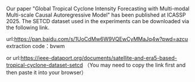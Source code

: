 Our paper "Global Tropical Cyclone Intensity Forecasting with Multi-modal Multi-scale Causal Autoregressive Model" has been published at ICASSP 2025. The SETCD dataset used in the experiments can be downloaded via the following link.

url:[https://pan.baidu.com/s/1UoCdMw6W9VQEwCyMMaJq4w?pwd=azcu ](https://pan.baidu.com/s/1TH0_-PBMeKWceH0HAv0FzA?pwd=bvwm)
extraction code：bvwm

or url:https://ieee-dataport.org/documents/satellite-and-era5-based-tropical-cyclone-dataset-setcd        （You may need to copy the link first and then paste it into your browser）

